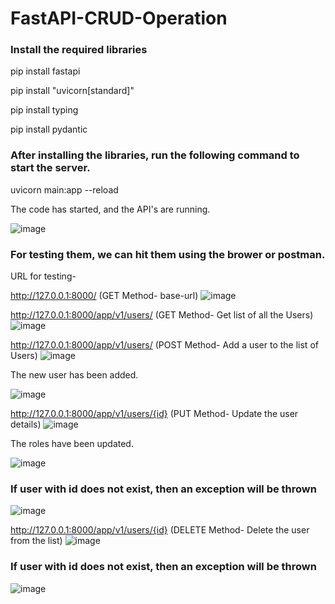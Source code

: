 # FastAPI-CRUD-Operation

### Install the required libraries 
pip install fastapi

pip install "uvicorn[standard]"

pip install typing

pip install pydantic

### After installing the libraries, run the following command to start the server.
uvicorn main:app --reload

The code has started, and the API's are running. 

![image](https://user-images.githubusercontent.com/64482329/193783775-a64d6c79-8b21-4aad-904d-c3e77c30e48a.png)

### For testing them, we can hit them using the brower or postman. 
URL for testing- 

http://127.0.0.1:8000/    (GET Method- base-url)
![image](https://user-images.githubusercontent.com/64482329/193786274-1659d75e-7e6b-4a53-83e1-939e5199ba57.png)

http://127.0.0.1:8000/app/v1/users/   (GET Method- Get list of all the Users)
![image](https://user-images.githubusercontent.com/64482329/193786377-5bd7abd7-63f7-465d-97a4-a08579c4bbf4.png)

http://127.0.0.1:8000/app/v1/users/   (POST Method- Add a user to the list of Users)
![image](https://user-images.githubusercontent.com/64482329/193786479-666e0940-5d02-45a5-a0d4-dc7220c668a2.png)

The new user has been added.

![image](https://user-images.githubusercontent.com/64482329/193786655-d990859c-0505-4ce3-b88c-398ddae9d806.png)

http://127.0.0.1:8000/app/v1/users/{id}   (PUT Method- Update the user details)
![image](https://user-images.githubusercontent.com/64482329/193786842-2acd32ce-99ee-4df3-ac1b-2b8194669d38.png)

The roles have been updated.

![image](https://user-images.githubusercontent.com/64482329/193786967-bda1e27c-e80a-4f0a-ad09-f170052fe34f.png)

### If user with id does not exist, then an exception will be thrown
![image](https://user-images.githubusercontent.com/64482329/193787464-9af3e831-99cb-4c51-bba7-a7fd8ab997aa.png)

http://127.0.0.1:8000/app/v1/users/{id}   (DELETE Method- Delete the user from the list)
![image](https://user-images.githubusercontent.com/64482329/193788561-eb2761de-f51e-48e6-8284-7759823a623c.png)

### If user with id does not exist, then an exception will be thrown
![image](https://user-images.githubusercontent.com/64482329/193788696-e1d500ff-3136-4e74-bff5-84957bed16ef.png)





